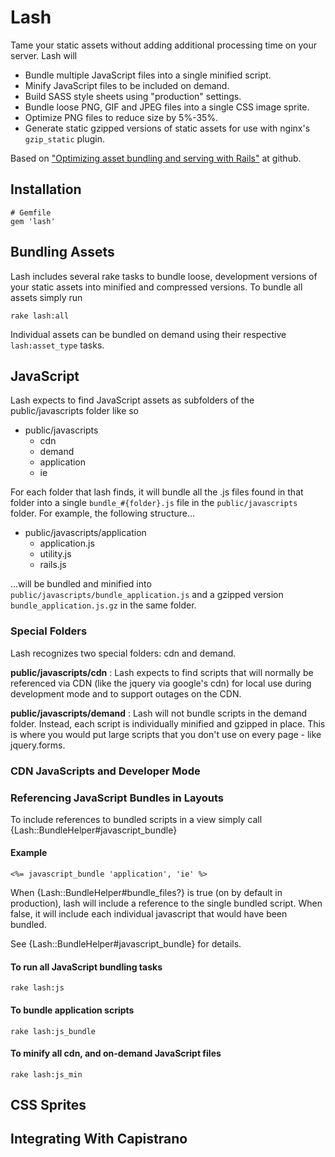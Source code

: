 # Lash

Tame your static assets without adding additional processing time on your server. Lash will

* Bundle multiple JavaScript files into a single minified script.
* Minify JavaScript files to be included on demand.
* Build SASS style sheets using "production" settings.
* Bundle loose PNG, GIF and JPEG files into a single CSS image sprite.
* Optimize PNG files to reduce size by  5%-35%.
* Generate static gzipped versions of static assets for use with nginx's `gzip_static` plugin. 

Based on ["Optimizing asset bundling and serving with Rails"](https://github.com/blog/551-optimizing-asset-bundling-and-serving-with-rails) at github.

## Installation

  	# Gemfile
  	gem 'lash'

## Bundling Assets

Lash includes several rake tasks to bundle loose, development versions of your static assets into minified and compressed versions. To bundle all assets simply run

    rake lash:all

Individual assets can be bundled on demand using their respective `lash:asset_type` tasks.

## JavaScript

Lash expects to find JavaScript assets as subfolders of the public/javascripts folder like so

* public/javascripts
  * cdn
  * demand
  * application
  * ie
  
For each folder that lash finds, it will bundle all the .js files found in that folder into a single `bundle_#{folder}.js` file in the `public/javascripts` folder. For example, the following structure...

* public/javascripts/application
  * application.js
  * utility.js
  * rails.js
  
...will be bundled and minified into `public/javascripts/bundle_application.js` and a gzipped version `bundle_application.js.gz` in the same folder.

### Special Folders

Lash recognizes two special folders: cdn and demand.

__public/javascripts/cdn__
:   Lash expects to find scripts that will normally be referenced via CDN (like the jquery via google's cdn) for local use during development mode and to support outages on the CDN.

__public/javascripts/demand__
:   Lash will not bundle scripts in the demand folder. Instead, each script is individually minified and gzipped in place. This is where you would put large scripts that you don't use on every page - like jquery.forms.

### CDN JavaScripts and Developer Mode


### Referencing JavaScript Bundles in Layouts

To include references to bundled scripts in a view simply call {Lash::BundleHelper#javascript_bundle}

#### Example
    <%= javascript_bundle 'application', 'ie' %>
    
When {Lash::BundleHelper#bundle_files?} is true (on by default in production), lash will include a reference to the single bundled script. When false, it will include each individual javascript that would have been bundled.

See {Lash::BundleHelper#javascript_bundle} for details.



#### To run all JavaScript bundling tasks

    rake lash:js  

#### To bundle application scripts

    rake lash:js_bundle
    
#### To minify all cdn, and on-demand JavaScript files

    rake lash:js_min




## CSS Sprites

## Integrating With Capistrano

 